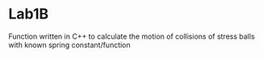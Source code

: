 # Lab1B
Function written in C++ to calculate the motion of collisions of stress balls with known spring constant/function
